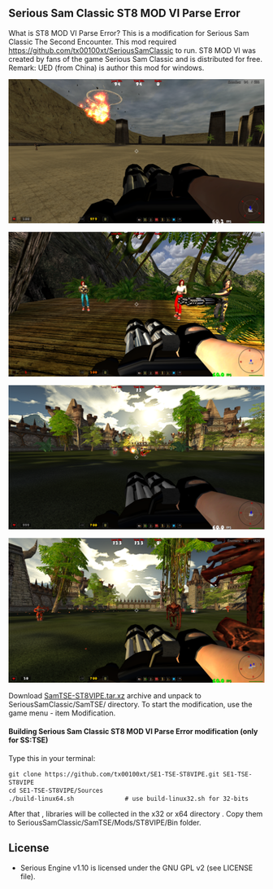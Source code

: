 ## Serious Sam Classic ST8 MOD VI Parse Error

What is ST8 MOD VI Parse Error?
This is a modification for Serious Sam Classic The Second Encounter. 
This mod required https://github.com/tx00100xt/SeriousSamClassic to run.
ST8 MOD VI was created by fans of the game Serious Sam Classic and is distributed for free.
Remark:  UED (from China) is author this mod for windows.

![ST8PE1](https://raw.githubusercontent.com/tx00100xt/SE1-TSE-ST8VIPE/main/Images/st8vipe-1.png)

![ST8PE2](https://raw.githubusercontent.com/tx00100xt/SE1-TSE-ST8VIPE/main/Images/st8vipe-2.png)

![ST8PE3](https://raw.githubusercontent.com/tx00100xt/SE1-TSE-ST8VIPE/main/Images/st8vipe-3.png)

![ST8PE4](https://raw.githubusercontent.com/tx00100xt/SE1-TSE-ST8VIPE/main/Images/st8vipe-4.png)


Download [SamTSE-ST8VIPE.tar.xz] archive and unpack to  SeriousSamClassic/SamTSE/ directory.
To start the modification, use the game menu - item Modification.

#### Building Serious Sam Classic ST8 MOD VI Parse Error modification (only for SS:TSE)

Type this in your terminal:

```
git clone https://github.com/tx00100xt/SE1-TSE-ST8VIPE.git SE1-TSE-ST8VIPE
cd SE1-TSE-ST8VIPE/Sources
./build-linux64.sh              # use build-linux32.sh for 32-bits
```
After that , libraries will be collected in the x32 or x64 directory . 
Copy them to SeriousSamClassic/SamTSE/Mods/ST8VIPE/Bin folder.

License
-------

* Serious Engine v1.10 is licensed under the GNU GPL v2 (see LICENSE file).


[SamTSE-ST8VIPE.tar.xz]: https://drive.google.com/file/d/1I5wT0E3VnryIGWDqpYMzTP1fqIYWBmSH/view?usp=sharing "Serious Sam Classic ST8 MOD VI Parse Error"
